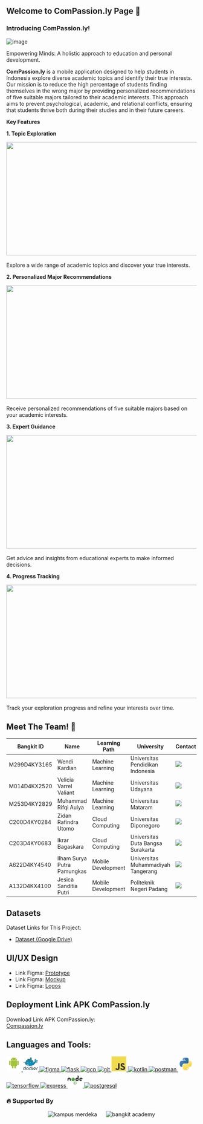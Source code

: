 ## Welcome to ComPassion.ly Page 👋

### Introducing ComPassion.ly!
![image](https://user-images.githubusercontent.com/76579538/173190863-c4ff471d-7218-4587-9cfe-8636b4e020c5.png)

Empowering Minds: A holistic approach to education and personal development.

**ComPassion.ly** is a mobile application designed to help students in Indonesia explore diverse academic topics and identify their true interests. Our mission is to reduce the high percentage of students finding themselves in the wrong major by providing personalized recommendations of five suitable majors tailored to their academic interests. This approach aims to prevent psychological, academic, and relational conflicts, ensuring that students thrive both during their studies and in their future careers.

**Key Features**

**1. Topic Exploration**

<img src="https://user-images.githubusercontent.com/76579538/174417164-86b367a2-4aa6-4c33-a3e7-5d167e8fb1de.png" width="600" height="300">

Explore a wide range of academic topics and discover your true interests.

**2. Personalized Major Recommendations**

<img src="https://user-images.githubusercontent.com/76579538/174417185-b6a363a6-5779-4d91-989b-86a522dfccf7.png" width="600" height="300">

Receive personalized recommendations of five suitable majors based on your academic interests.

**3. Expert Guidance**

<img src="https://user-images.githubusercontent.com/76579538/174417507-56233094-e201-4f7e-a290-9771cce09136.png" width="600" height="300">

Get advice and insights from educational experts to make informed decisions.

**4. Progress Tracking**

<img src="https://user-images.githubusercontent.com/76579538/174417214-752e1fa6-6aa4-44fa-8168-9bf0eb23fc91.png" width="600" height="300">

Track your exploration progress and refine your interests over time.

## Meet The Team! 👋

| Bangkit ID | Name | Learning Path | University | Contact |
| ----- | ----- | ----- | ----- | ----- |
| M299D4KY3165 | Wendi Kardian | Machine Learning | Universitas Pendidikan Indonesia | <a href="https://www.linkedin.com/in/wendi-kardian/"><img src="https://img.shields.io/badge/LinkedIn-0077B5?style=for-the-badge&logo=linkedin&logoColor=white" /></a> |
| M014D4KX2520 | Velicia Varrel Valiant | Machine Learning | Universitas Udayana | <a href="https://www.linkedin.com/in/velicia-varrel-valiant/"><img src="https://img.shields.io/badge/LinkedIn-0077B5?style=for-the-badge&logo=linkedin&logoColor=white" /></a> |
| M253D4KY2829 | Muhammad Rifqi Aulya | Machine Learning | Universitas Mataram | <a href="https://www.linkedin.com/in/muhammad-rifqi-aulya/"><img src="https://img.shields.io/badge/LinkedIn-0077B5?style=for-the-badge&logo=linkedin&logoColor=white" /></a> |
| C200D4KY0284 | Zidan Rafindra Utomo | Cloud Computing | Universitas Diponegoro | <a href="https://www.linkedin.com/in/zidan-rafindra-utomo/"><img src="https://img.shields.io/badge/LinkedIn-0077B5?style=for-the-badge&logo=linkedin&logoColor=white" /></a> |
| C203D4KY0683 | Ikrar Bagaskara | Cloud Computing | Universitas Duta Bangsa Surakarta | <a href="https://www.linkedin.com/in/ikrar-bagaskara/"><img src="https://img.shields.io/badge/LinkedIn-0077B5?style=for-the-badge&logo=linkedin&logoColor=white" /></a> |
| A622D4KY4540 | Ilham Surya Putra Pamungkas | Mobile Development | Universitas Muhammadiyah Tangerang | <a href="https://www.linkedin.com/in/ilham-surya-putra-pamungkas/"><img src="https://img.shields.io/badge/LinkedIn-0077B5?style=for-the-badge&logo=linkedin&logoColor=white" /></a> |
| A132D4KX4100 | Jesica Sanditia Putri | Mobile Development | Politeknik Negeri Padang | <a href="https://www.linkedin.com/in/jesica-sanditia-putri/"><img src="https://img.shields.io/badge/LinkedIn-0077B5?style=for-the-badge&logo=linkedin&logoColor=white" /></a> |

## Datasets

Dataset Links for This Project:

- [Dataset (Google Drive)](https://drive.google.com/file/d/1ZxhBdiosr3KM7QyXT54B6XXi7VLuqJPH/view?usp=sharing)

## UI/UX Design

- Link Figma: [Prototype](https://www.figma.com/file/9FFrTktKQ0iLkPcVJmYoQs/Sewain-Mobile-Apps?type=design&node-id=54697-440&mode=design&t=a0FtouUJTHXQp4Vq-0)
- Link Figma: [Mockup](https://www.figma.com/file/9FFrTktKQ0iLkPcVJmYoQs/Sewain-Mobile-Apps?type=design&node-id=55501-1831&mode=design&t=a0FtouUJTHXQp4Vq-0)
- Link Figma: [Logos](https://www.figma.com/file/9FFrTktKQ0iLkPcVJmYoQs/Sewain-Mobile-Apps?type=design&node-id=54697-25342&mode=design&t=a0FtouUJTHXQp4Vq-0)

## Deployment Link APK ComPassion.ly

Download Link APK ComPassion.ly:<br>
[Compassion.ly](https://drive.google.com/file/d/19UzTTVlRCTD8c-FWAlIQ8Hp9k7w9Oo29/view?usp=sharing)

## Languages and Tools:
<p align="left">
  <a href="https://developer.android.com" target="_blank" rel="noreferrer">
    <img src="https://raw.githubusercontent.com/devicons/devicon/master/icons/android/android-original-wordmark.svg" alt="android" width="40" height="40"/>
  </a>
  <a href="https://www.docker.com/" target="_blank" rel="noreferrer">
    <img src="https://raw.githubusercontent.com/devicons/devicon/master/icons/docker/docker-original-wordmark.svg" alt="docker" width="40" height="40"/>
  </a>
  <a href="https://www.figma.com/" target="_blank" rel="noreferrer">
    <img src="https://www.vectorlogo.zone/logos/figma/figma-icon.svg" alt="figma" width="40" height="40"/>
  </a>
  <a href="https://flask.palletsprojects.com/" target="_blank" rel="noreferrer">
    <img src="https://www.vectorlogo.zone/logos/pocoo_flask/pocoo_flask-icon.svg" alt="flask" width="40" height="40"/>
  </a>
  <a href="https://cloud.google.com" target="_blank" rel="noreferrer">
    <img src="https://www.vectorlogo.zone/logos/google_cloud/google_cloud-icon.svg" alt="gcp" width="40" height="40"/>
  </a>
  <a href="https://git-scm.com/" target="_blank" rel="noreferrer">
    <img src="https://www.vectorlogo.zone/logos/git-scm/git-scm-icon.svg" alt="git" width="40" height="40"/>
  </a>
  <a href="https://developer.mozilla.org/en-US/docs/Web/JavaScript" target="_blank" rel="noreferrer">
    <img src="https://raw.githubusercontent.com/devicons/devicon/master/icons/javascript/javascript-original.svg" alt="javascript" width="40" height="40"/>
  </a>
  <a href="https://kotlinlang.org" target="_blank" rel="noreferrer">
    <img src="https://www.vectorlogo.zone/logos/kotlinlang/kotlinlang-icon.svg" alt="kotlin" width="40" height="40"/>
  </a>
  <a href="https://postman.com" target="_blank" rel="noreferrer">
    <img src="https://www.vectorlogo.zone/logos/getpostman/getpostman-icon.svg" alt="postman" width="40" height="40"/>
  </a>
  <a href="https://www.python.org" target="_blank" rel="noreferrer">
    <img src="https://raw.githubusercontent.com/devicons/devicon/master/icons/python/python-original.svg" alt="python" width="40" height="40"/>
  </a>
  <a href="https://www.tensorflow.org" target="_blank" rel="noreferrer">
    <img src="https://www.vectorlogo

.zone/logos/tensorflow/tensorflow-icon.svg" alt="tensorflow" width="40" height="40"/>
  </a>
  <a href="https://expressjs.com/" target="_blank" rel="noreferrer">
    <img src="https://www.vectorlogo.zone/logos/expressjs/expressjs-icon.svg" alt="express" width="40" height="40"/>
  </a>
  <a href="https://nodejs.org/" target="_blank" rel="noreferrer">
    <img src="https://raw.githubusercontent.com/devicons/devicon/master/icons/nodejs/nodejs-original-wordmark.svg" alt="nodejs" width="40" height="40"/>
  </a>
  <a href="https://www.postgresql.org/" target="_blank" rel="noreferrer">
    <img src="https://www.vectorlogo.zone/logos/postgresql/postgresql-icon.svg" alt="postgresql" width="40" height="40"/>
  </a>
</p>

### 🔥 Supported By

<div align="center">
  <img src="https://lldikti10.id/public/img/informasi/berita/MASTER.png" height="80" alt="kampus merdeka" style="margin-right:20px;"/>
  <img src="https://storage.googleapis.com/kampusmerdeka_kemdikbud_go_id/mitra/mitra_af66db2e-0997-4f52-9cc0-a14412eeeab9.png" height="80" alt="bangkit academy" style="margin-right:left0px;"/>
</div>
